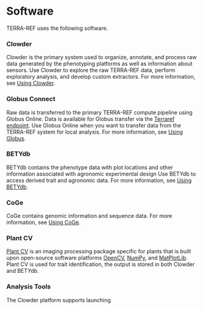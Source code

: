 # Software

TERRA-REF uses the following software.

### Clowder

Clowder is the primary system used to organize, annotate, and process raw data generated by the phenotyping platforms as well as information about sensors. Use Clowder to explore the raw TERRA-REF data, perform exploratory analysis, and develop custom extractors. For more information, see [Using Clowder](/user/using-clowder.md).

### Globus Connect

Raw data is transferred to the primary TERRA-REF compute pipeline using Globus Online. Data is available for Globus transfer via the [Terraref endpoint](https://www.globus.org/app/endpoints/403204c4-6004-11e6-8316-22000b97daec/overview).  Use Globus Online when you want to transfer data from the TERRA-REF system for local analysis. For more information, see [Using Globus](/user/using-globus.md).

### **BETYdb**

BETYdb contains the phenotype data with plot locations and other information associated with agronomic experimental design Use BETYdb to access derived trait and agronomic data. For more information, see [Using BETYdb](/user/using-betydb.md).

### **CoGe**

CoGe contains genomic information and sequence data. For more information, see [Using CoGe](/user/using-coge.md).

### Plant CV

[Plant CV](http://plantcv.danforthcenter.org/) is an imaging processing package specific for plants that is built upon open-source software platforms [OpenCV](http://opencv.org/), [NumPy](http://www.numpy.org/), and [MatPlotLib](http://matplotlib.org/). Plant CV is used for trait identification, the output is stored in both Clowder and BETYdb.

### Analysis Tools

The Clowder platform supports launching 


